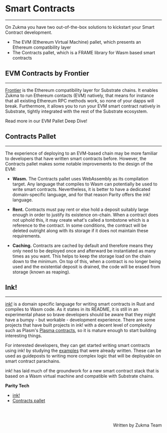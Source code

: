 # <b>Smart Contracts</b>
---
On Zukma you have two out-of-the-box solutions to kickstart your Smart Contract development.

- The EVM (Ethereum Virtual Machine) pallet, which presents an Ethereum compatibility layer
- The Contracts pallet, which is a FRAME library for Wasm based smart contracts

## **EVM Contracts by Frontier**
---
[Frontier](https://paritytech.github.io/frontier/) is the Ethereum compatibility layer for Substrate chains. It enables Zukma to run Ethereum contacts (EVM) natively, that means for instance that all existing Ethereum RPC methods work, so none of your dapps will break. Furthermore, it allows you to run your EVM smart contract natively in Substrate, tightly integrated with the rest of the Substrate ecosystem.

Read more in our EVM Pallet Deep Dive!

## **Contracts Pallet**
---
The experience of deploying to an EVM-based chain may be more familiar to developers that have written smart contracts before. However, the Contracts pallet makes some notable improvements to the design of the EVM:

- **Wasm.** The Contracts pallet uses WebAssembly as its compilation target. Any language that compiles to Wasm can potentially be used to write smart contracts. Nevertheless, it is better to have a dedicated domain-specific language, and for that reason Parity offers the ink! language.

- **Rent.** Contracts must pay rent or else hold a deposit suitably large enough in order to justify its existence on-chain. When a contract does not uphold this, it may create what's called a tombstone which is a reference to the contract. In some conditions, the contract will be deleted outright along with its storage if it does not maintain these requirements.

- **Caching.** Contracts are cached by default and therefore means they only need to be deployed once and afterward be instantiated as many times as you want. This helps to keep the storage load on the chain down to the minimum. On top of this, when a contract is no longer being used and the existential deposit is drained, the code will be erased from storage (known as reaping).


## **Ink!**
---
[ink!](https://github.com/paritytech/ink) is a domain specific language for writing smart contracts in Rust and compiles to Wasm code. As it states in its README, it is still in an experimental phase so brave developers should be aware that they might have a bumpy - but workable - development experience. There are some projects that have built projects in ink! with a decent level of complexity such as Plasm's [Plasma contracts](https://github.com/staketechnologies/Plasm), so it is mature enough to start building interesting things.

For interested developers, they can get started writing smart contracts using ink! by studying the [examples](https://github.com/paritytech/ink/tree/master/examples) that were already written. These can be used as guideposts to writing more complex logic that will be deployable on smart contract parachains.

ink! has laid much of the groundwork for a new smart contract stack that is based on a Wasm virtual machine and compatible with Substrate chains.

**Parity Tech**

- [ink!](https://github.com/paritytech/ink)
- [Contracts pallet](https://github.com/paritytech/substrate/tree/master/frame/contracts)


<br></br>

<p align=right> Written by Zukma Team </p>
